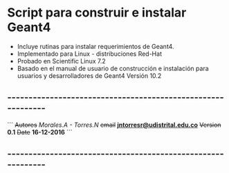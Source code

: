 # Script para construir e instalar Geant4

 - Incluye rutinas para instalar requerimientos de Geant4.
 - Implementado para Linux  - distribuciones Red-Hat
 - Probado en Scientific Linux 7.2
 - Basado en el manual de usuario de construcción e instalación 
   para usuarios y desarrolladores de Geant4 Versión 10.2  

## ------------------------------------------------------------
 ´´´
 ~~Autores~~ *Morales.A - Torres.N* 
 ~~email~~ **jntorresr@udistrital.edu.co**
 ~~Version~~ **0.1**
 ~~Date~~ **16-12-2016**
 ´´´
## ------------------------------------------------------------
